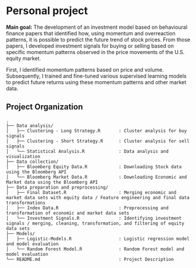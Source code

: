 # Personal project
**Main goal:** The development of an investment model based on behavioural finance papers that identified how, using momentum and overreaction patterns, it is possible to predict the future trend of stock prices. From those papers, I developed investment signals for buying or selling based on specific momentum patterns observed in the price movements of the U.S. equity market.

First, I identified momentum patterns based on price and volume. Subsequently, I trained and fine-tuned various supervised learning models to predict future returns using these momentum patterns and other market data.

## Project Organization
```
.
├── Data analysis/                         
│   ├── Clustering - Long Strategy.R       : Cluster analysis for buy signals
│   ├── Clustering - Short Strategy.R      : Cluster analysis for sell signals
│   └── Statistical Analysis.R             : Data analysis and visualization
├── Data collection/                       
│   ├── Bloomberg Equity Data.R            : Downloading Stock data using the Bloomberg API
│   └── Bloomberg Market Data.R            : Downloading Economic and Market data using the Bloomberg API
├── Data preparation and preprocessing/    
│   ├── Final Dataset.R                    : Merging economic and market data sets with equity data / Feature engineering and final data transformations
│   ├── Index Data.R                       : Preprocessing and transformation of economic and market data sets
│   └── Investment Signals.R               : Identifying investment signals / merging, cleaning, transformation, and filtering of equity data sets
├── Models/                               
│   ├── Logistic-Models.R                  : Logistic regression model and model evaluation
│   └── Random Forest Model.R              : Random Forest model and model evaluation
└── README.md                              : Project Description
```
